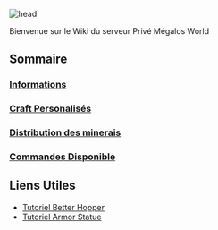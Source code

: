 ![head](https://media.discordapp.net/attachments/714816183920230481/857401126362021932/MegalosWorld.png?width=893&height=182)

Bienvenue sur le Wiki du serveur Privé Mégalos World

## Sommaire

### [Informations](/informations.md)

### [Craft Personalisés](/craft.md)

### [Distribution des minerais](/distrib.md)

### [Commandes Disponible](/commandes.md)
## Liens Utiles

- [Tutoriel Better Hopper](https://www.youtube.com/watch?v=3iWKsGFkLWA)
- [Tutoriel Armor Statue](https://www.youtube.com/watch?v=nV9-_RacnoI)



 


